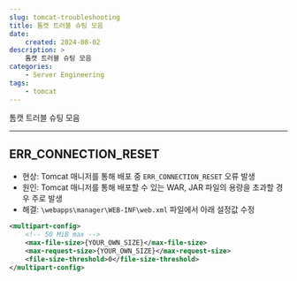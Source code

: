 ```yaml
---
slug: tomcat-troubleshooting
title: 톰캣 트러블 슈팅 모음
date:
    created: 2024-08-02
description: >
    톰캣 트러블 슈팅 모음
categories:
    - Server Engineering
tags:
    - tomcat
---
```


톰캣 트러블 슈팅 모음  

<!-- more -->

---

## ERR_CONNECTION_RESET

- 현상: Tomcat 매니저를 통해 배포 중 `ERR_CONNECTION_RESET` 오류 발생
- 원인: Tomcat 매니저를 통해 배포할 수 있는 WAR, JAR 파일의 용량을 초과할 경우 주로 발생
- 해결: `\webapps\manager\WEB-INF\web.xml` 파일에서 아래 설정값 수정

```xml title="web.xml"
<multipart-config>
    <!-- 50 MiB max -->
    <max-file-size>{YOUR_OWN_SIZE}</max-file-size>
    <max-request-size>{YOUR_OWN_SIZE}</max-request-size>
    <file-size-threshold>0</file-size-threshold>
</multipart-config>
```